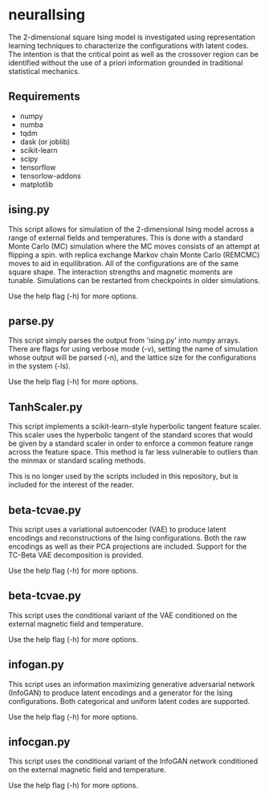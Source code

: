 neuralIsing
===========

The 2-dimensional square Ising model is investigated using representation learning techniques to characterize the configurations with latent codes. The intention is that the critical point as well as the crossover region can be identified without the use of a priori information grounded in traditional statistical mechanics.

Requirements
------------

- numpy
- numba
- tqdm
- dask (or joblib)
- scikit-learn
- scipy
- tensorflow
- tensorlow-addons
- matplotlib

ising.py
--------

This script allows for simulation of the 2-dimensional Ising model across a range of external fields and temperatures. This is done with a standard Monte Carlo (MC) simulation where the MC moves consists of an attempt at flipping a spin. with replica exchange Markov chain Monte Carlo (REMCMC) moves to aid in equilibration. All of the configurations are of the same square shape. The interaction strengths and magnetic moments are tunable. Simulations can be restarted from checkpoints in older simulations.

Use the help flag (-h) for more options.

parse.py
--------

This script simply parses the output from 'ising.py' into numpy arrays. There are flags for using verbose mode (-v), setting the name of simulation whose output will be parsed (-n), and the lattice size for the configurations in the system (-ls).

Use the help flag (-h) for more options.

TanhScaler.py
-------------

This script implements a scikit-learn-style hyperbolic tangent feature scaler. This scaler uses the hyperbolic tangent of the standard scores that would be given by a standard scaler in order to enforce a common feature range across the feature space. This method is far less vulnerable to outliers than the minmax or standard scaling methods.

This is no longer used by the scripts included in this repository, but is included for the interest of the reader.

beta-tcvae.py
-------------

This script uses a variational autoencoder (VAE) to produce latent encodings and reconstructions of the Ising configurations. Both the raw encodings as well as their PCA projections are included. Support for the TC-Beta VAE decomposition is provided.

Use the help flag (-h) for more options.

beta-tcvae.py
-------------

This script uses the conditional variant of the VAE conditioned on the external magnetic field and temperature.

Use the help flag (-h) for more options.

infogan.py
-------------

This script uses an information maximizing generative adversarial network (InfoGAN) to produce latent encodings and a generator for the Ising configurations. Both categorical and uniform latent codes are supported.

Use the help flag (-h) for more options.

infocgan.py
-------------

This script uses the conditional variant of the InfoGAN network conditioned on the external magnetic field and temperature.

Use the help flag (-h) for more options.
